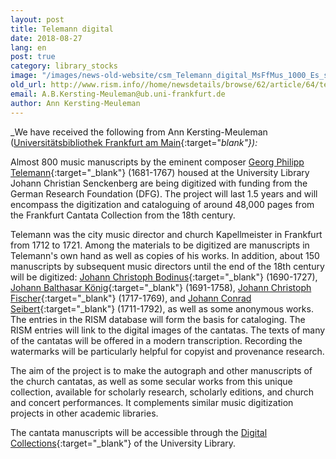 ```yaml
---
layout: post
title: Telemann digital
date: 2018-08-27
lang: en
post: true
category: library_stocks
image: "/images/news-old-website/csm_Telemann_digital_MsFfMus_1000_Es_sei_ferne_TVWV_1_0526_01_ce7d7b3394.jpg"
old_url: http://www.rism.info//home/newsdetails/browse/62/article/64/telemann-digital.html
email: A.B.Kersting-Meuleman@ub.uni-frankfurt.de
author: Ann Kersting-Meuleman
---
```


_We have received the following from Ann Kersting-Meuleman ([Universitätsbibliothek Frankfurt am Main](http://www.ub.uni-frankfurt.de/musik/){:target="_blank"}):_

Almost 800 music manuscripts by the eminent composer [Georg Philipp Telemann](https://opac.rism.info/search?View=rism&author=Telemann+Philipp&siglum=D-F&callno=Ms.Ff.Mus.&subject=Cantatas){:target="_blank"} (1681-1767) housed at the University Library Johann Christian Senckenberg are being digitized with funding from the German Research Foundation (DFG). The project will last 1.5 years and will encompass the digitization and cataloguing of around 48,000 pages from the Frankfurt Cantata Collection from the 18th century.

Telemann was the city music director and church Kapellmeister in Frankfurt from 1712 to 1721. Among the materials to be digitized are manuscripts in Telemann's own hand as well as copies of his works. In addition, about 150 manuscripts by subsequent music directors until the end of the 18th century will be digitized: [Johann Christoph Bodinus](https://opac.rism.info/search?View=rism&author=Bodinus+Christoph&siglum=D-F&callno=Ms.Ff.Mus){:target="_blank"} (1690-1727), [Johann Balthasar König](https://opac.rism.info/search?View=rism&author=K%C3%B6nig+Balthasar&siglum=D-F&callno=Ms.Ff.Mus){:target="_blank"} (1691-1758), [Johann Christoph Fischer](https://opac.rism.info/search?View=rism&author=Fischer+Christoph&siglum=D-F&callno=Ms.Ff.Mus){:target="_blank"} (1717-1769), and [Johann Conrad Seibert](https://opac.rism.info/search?View=rism&author=Seibert+Conrad&siglum=D-F&callno=Ms.Ff.Mus){:target="_blank"} (1711-1792), as well as some anonymous works. The entries in the RISM database will form the basis for cataloging. The RISM entries will link to the digital images of the cantatas. The texts of many of the cantatas will be offered in a modern transcription. Recording the watermarks will be particularly helpful for copyist and provenance research.

The aim of the project is to make the autograph and other manuscripts of the church cantatas, as well as some secular works from this unique collection, available for scholarly research, scholarly editions, and church and concert performances. It complements similar music digitization projects in other academic libraries.

The cantata manuscripts will be accessible through the [Digital Collections](http://sammlungen.ub.uni-frankfurt.de/musiktheater/nav/index/all){:target="_blank"} of the University Library.


